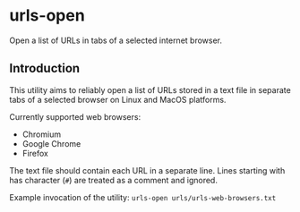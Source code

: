 urls-open
=============

Open a list of URLs in tabs of a selected internet browser.

Introduction
-------------

This utility aims to reliably open a list of URLs stored in a text file in separate tabs of a selected browser on Linux and MacOS platforms.

Currently supported web browsers:
- Chromium
- Google Chrome
- Firefox

The text file should contain each URL in a separate line. Lines starting with has character (`#`) are treated as a comment and ignored.

Example invocation of the utility:
`urls-open urls/urls-web-browsers.txt`
